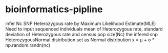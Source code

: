 # bioinformatics-pipline
infer Nc SNP Heterozygous rate by Maximum Likelihood Estimate(MLE)
Need to input sequenced individuals mean of Heterozygous rate, standard deviation of Heterozygous rate and census pop size(Nc)
the infered snp HeterozygousNormal distribution set as Normal distribution x = μ + σ * np.random.randn(nc)
